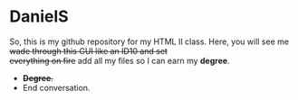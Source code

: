 # DanielS
So, this is my github repository for my HTML II class. Here, you will see me <strike>wade through this GUI like an ID10 and set <br/>
everything on fire</strike> add all my files so I can earn my <strong>degree</strong>. <br/>

<ul>
  <li><strike><strong>Degree</strong>.</strike></li>
  <li>End conversation.</li>
</ul>
